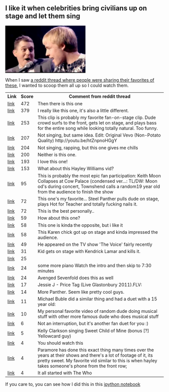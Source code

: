 ## I like it when celebrities bring civilians up on stage and let them sing

<img style="max-height:150px;float:left" src="files/holyshitballs.png">
<div style="clear:both"></div>

When I saw [a reddit thread where people were sharing their favorites of these](http://www.reddit.com/r/videos/comments/2d9bue/this_girl_will_never_ever_forget_this_moment/), I wanted to scoop them all up so I could watch them. 

<table><th>Link<th>Score<th>Comment from reddit thread<tr><td><a href=http://www.youtube.com/watch?v=Z-t4POnosio>link</a><td>472<td>Then there is this one</tr><tr><td><a href=https://www.youtube.com/watch?v=FTq-TQ3Sldc>link</a><td>379<td>I really like this one, it's also a little different.</tr><tr><td><a href=https://www.youtube.com/watch?v=xesAJfEe3mQ#t=20s>link</a><td>253<td>This clip is probably my favorite fan-on-stage clip. Dude crowd surfs to the front, gets let on stage, and plays bass for the entire song while looking totally natural. Too funny.</tr><tr><td><a href=http://youtu.be/zxLjtx8wukQ>link</a><td>207<td>Not singing, but same idea.  Edit: Original Vevo (Non-Potato Quality) http://youtu.be/htZnpnoHGgY</tr><tr><td><a href=http://youtu.be/PEUedr6ipPk?t=2m36s>link</a><td>204<td>Not singing, rapping, but this one gives me chills</tr><tr><td><a href=https://www.youtube.com/watch?v=a_QqfEYNRlc>link</a><td>200<td>Neither is this one.</tr><tr><td><a href=https://www.youtube.com/watch?v=jGy5eKKYiG0>link</a><td>193<td>I love this one!</tr><tr><td><a href=https://www.youtube.com/watch?v=OQobVuUxOuQ>link</a><td>153<td>What about this Hayley Williams vid?</tr><tr><td><a href=http://youtu.be/DPiG7HVt5lM>link</a><td>95<td>This is probably the most epic fan participation: Keith Moon Collapses at Cow Palace (condensed ver…:  TL/DW: Moon od's during concert, Townshend calls a random19 year old from the audience to finish the show</tr><tr><td><a href=http://m.youtube.com/watch?v=IgwkiF-zARM>link</a><td>72<td>This one's my favorite... Steel Panther pulls dude on stage, plays Hot for Teacher and totally fucking nails it.</tr><tr><td><a href=https://www.youtube.com/watch?v=uAzE5ssZddg>link</a><td>72<td>This is the best personally..</tr><tr><td><a href=https://www.youtube.com/watch?v=FpXm_sXcc_Y&t=132s>link</a><td>59<td>How about this one?</tr><tr><td><a href=https://www.youtube.com/watch?v=SBgZNINN6MU>link</a><td>58<td>This one is kinda the opposite, but i like it</tr><tr><td><a href=https://www.youtube.com/watch?v=rmv1VhrtYRo>link</a><td>58<td>This Karen chick got up on stage and kinda impressed the audience.</tr><tr><td><a href=https://www.youtube.com/watch?v=enHdvA4leCM>link</a><td>49<td>He appeared on the TV show 'The Voice' fairly recently</tr><tr><td><a href=http://youtu.be/PEUedr6ipPk?t=2m30s>link</a><td>31<td>Kid gets on stage with Kendrick Lamar and kills it.</tr><tr><td><a href=https://www.youtube.com/watch?v=B5eT6TaEtPI>link</a><td>25<td></tr><tr><td><a href=https://www.youtube.com/watch?v=Z2tmp4lIRgA>link</a><td>24<td>some more piano  Watch the intro and then skip to 7:30 minutes</tr><tr><td><a href=https://www.youtube.com/watch?v=6pKqK2WtsA4>link</a><td>24<td>Avenged Sevenfold does this as well</tr><tr><td><a href=http://youtu.be/7rLTC67ReLg>link</a><td>17<td>Jessie J - Price Tag (Live Glastonbury 2011).FLV:</tr><tr><td><a href=https://www.youtube.com/watch?v=AczIYDZqOCw>link</a><td>14<td>More Panther.  Seem like pretty cool guys.</tr><tr><td><a href=https://www.youtube.com/watch?v=o6TKpkY4WcM>link</a><td>11<td>Michael Buble did a similar thing and had a duet with a 15 year old:</tr><tr><td><a href=https://www.youtube.com/watch?v=Bceuh8c-4kg>link</a><td>10<td>My personal favorite video of random dude doing musical stuff with other more famous dude who does musical stuff</tr><tr><td><a href=http://www.youtube.com/watch?v=QX-xToQI34I>link</a><td>6<td>Not an interruption, but it's another fan duet for you :)</tr><tr><td><a href=https://www.youtube.com/watch?v=h4sJMcgeDe0>link</a><td>5<td>Kelly Clarkson singing Sweet Child of Mine (bonus [?] Yellowcard guy)</tr><tr><td><a href=http://youtu.be/2s7hkd_r9po>link</a><td>4<td>You should watch this</tr><tr><td><a href=https://www.youtube.com/watch?v=Dnc8lX1INvY>link</a><td>4<td>Paramore has done this exact thing many times over the years at their shows and there's a lot of footage of it, its pretty sweet. My favorite vid similar to this is when hayley takes someone's phone from the front row;</tr><tr><td><a href=https://www.youtube.com/watch?v=DPiG7HVt5lM>link</a><td>4<td>It all started with The Who</tr></table>

If you care to, you can see how I did this in this [ipython notebook](http://nbviewer.ipython.org/github/laurieskelly/lrs-bin/blob/master/holyshitballsmom/celeb-civilian-duets.ipynb)
